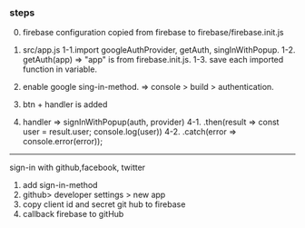 ### steps
0. firebase configuration copied from firebase to firebase/firebase.init.js
1. src/app.js
1-1.import googleAuthProvider, getAuth, singInWithPopup.
1-2. getAuth(app) => "app" is from firebase.init.js.
1-3. save each imported function in variable.

2. enable google sing-in-method. => console > build > authentication.
3. btn + handler is added
4. handler => signInWithPopup(auth, provider)
4-1. .then(result => const user = result.user;
console.log(user))
4-2. .catch(error => console.error(error));

---------------------------------------------------------
sign-in with github,facebook, twitter
1. add sign-in-method
2. github> developer settings > new app
3. copy client id and secret git hub to firebase
4. callback firebase to gitHub

